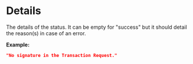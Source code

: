 <!-- ⚠️ GENERATED CONTENT - DO NOT MODIFY DIRECTLY ⚠️ -->

# Details

The details of the status. It can be empty for "success" but it should detail the reason(s) in case of an error.

**Example:** 

```json
"No signature in the Transaction Request."
```

